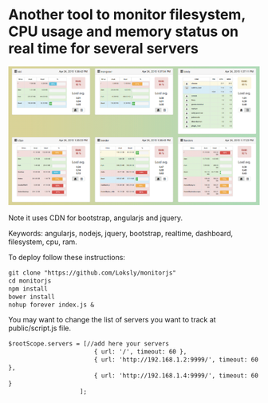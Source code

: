 Another tool to monitor filesystem, CPU usage and memory status on real time for several servers
=========

![MonitorJS capture](https://github.com/Loksly/monitorjs/blob/master/monitorjs.png)


Note it uses CDN for bootstrap, angularjs and jquery.

Keywords:
angularjs, nodejs, jquery, bootstrap, realtime, dashboard, filesystem, cpu, ram.

To deploy follow these instructions:

```
git clone "https://github.com/Loksly/monitorjs"
cd monitorjs
npm install
bower install
nohup forever index.js &
```


You may want to change the list of servers you want to track at public/script.js file.

```
$rootScope.servers = [//add here your servers
						{ url: '/', timeout: 60 },
						{ url: 'http://192.168.1.2:9999/', timeout: 60 },
						{ url: 'http://192.168.1.4:9999/', timeout: 60 }
					];
```

